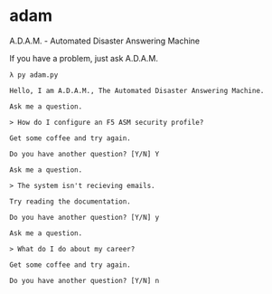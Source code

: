 # adam
A.D.A.M. - Automated Disaster Answering Machine

If you have a problem, just ask A.D.A.M.

```
λ py adam.py

Hello, I am A.D.A.M., The Automated Disaster Answering Machine.

Ask me a question.

> How do I configure an F5 ASM security profile?

Get some coffee and try again.

Do you have another question? [Y/N] Y

Ask me a question.

> The system isn't recieving emails.

Try reading the documentation.

Do you have another question? [Y/N] y

Ask me a question.

> What do I do about my career?

Get some coffee and try again.

Do you have another question? [Y/N] n

```
